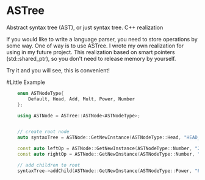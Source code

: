 # ASTree
Abstract syntax tree (AST), or just syntax tree. C++ realization

If you would like to write a language parser, you need to store operations by some way.
One of way is to use ASTree. 
I wrote my own realization for using in my future project. 
This realization based on smart pointers (std::shared_ptr), so you don't need to release memory by yourself. 

Try it and you will see, this is convenient!

#Little Example
```cpp
    enum ASTNodeType{
        Default, Head, Add, Mult, Power, Number
    };

    using ASTNode = ASTree::ASTNode<ASTNodeType>;


    // create root node
    auto syntaxTree = ASTNode::GetNewInstance(ASTNodeType::Head, "HEAD_NODE");

    const auto leftOp = ASTNode::GetNewInstance(ASTNodeType::Number, "2");
    const auto rightOp = ASTNode::GetNewInstance(ASTNodeType::Number, "5");

    // add children to root
    syntaxTree->addChild(ASTNode::GetNewInstance(ASTNodeType::Power, "POWER_NODE", leftOp, rightOp));
```